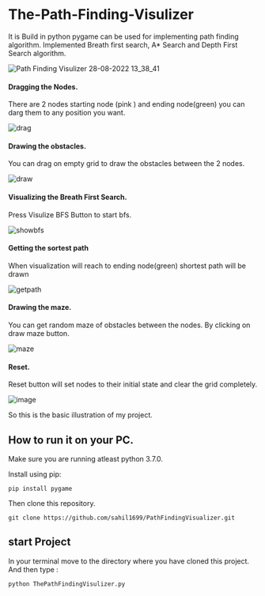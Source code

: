 # The-Path-Finding-Visulizer

It is Build in python pygame can be used for implementing path finding algorithm. Implemented Breath first search, A* Search and Depth First Search algorithm.

![Path Finding Visulizer 28-08-2022 13_38_41](https://user-images.githubusercontent.com/52308072/187064418-25d12cbd-3173-42b0-adcc-b315152ac87a.png)


#### Dragging the Nodes.
There are 2 nodes starting node (pink ) and ending node(green) you can darg  them to any position you want.

![drag](https://user-images.githubusercontent.com/52308072/88750873-1364b500-d174-11ea-9d7f-491745f643e8.gif)

#### Drawing the obstacles.
You can drag on empty grid to draw the obstacles between the 2 nodes. 

![draw](https://user-images.githubusercontent.com/52308072/88751499-56735800-d175-11ea-9f24-b90e0397fef1.gif)

#### Visualizing the Breath First Search.
Press Visulize BFS Button to start bfs.

![showbfs](https://user-images.githubusercontent.com/52308072/88752069-a0a90900-d176-11ea-87ad-6875187c523b.gif)

#### Getting the sortest path
When visualization will reach to ending node(green) shortest path will be drawn

![getpath](https://user-images.githubusercontent.com/52308072/88752894-9720a080-d178-11ea-9065-f24975c60321.gif)

#### Drawing the maze.
You can get random maze of obstacles between the nodes. By clicking on draw maze button.

![maze](https://user-images.githubusercontent.com/52308072/88753404-ace29580-d179-11ea-81d1-4e219cd6e83d.gif)

#### Reset.
Reset button will set nodes to their initial  state and clear the grid completely.

![image](https://user-images.githubusercontent.com/52308072/88754085-668e3600-d17b-11ea-90ad-8e8e87a05969.png)

So this is the basic illustration of my project.

## How to run it on your PC.
Make sure you are running atleast python 3.7.0.

Install using pip:
```
pip install pygame
```
Then clone this repository.
```
git clone https://github.com/sahil1699/PathFindingVisualizer.git
```

## start Project
In your terminal move to the directory where you have cloned this project.
And then type :
```
python ThePathFindingVisulizer.py
```
